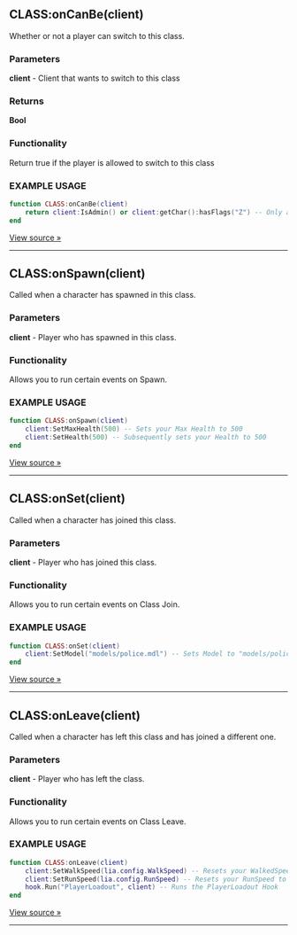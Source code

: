 ## CLASS:onCanBe(client)
Whether or not a player can switch to this class.

### Parameters
**client** - Client that wants to switch to this class

### Returns 
**Bool** 

### Functionality 
Return true if the player is allowed to switch to this class

### EXAMPLE USAGE

```lua
function CLASS:onCanBe(client)
    return client:IsAdmin() or client:getChar():hasFlags("Z") -- Only admins or people with the Z flag are allowed in this class!
end
```

[View source »](https://github.com/bleonheart/Lilia/blob/b06ee3ea18174334b78c14c26c9c1dd64d91b700/lilia/gamemode/backend/libs/sh_class.lua#L37)
***
## CLASS:onSpawn(client)
Called when a character has spawned in this class.

### Parameters
**client** - Player who has spawned in this class.

### Functionality 
Allows you to run certain events on Spawn.

### EXAMPLE USAGE
```lua
function CLASS:onSpawn(client)
    client:SetMaxHealth(500) -- Sets your Max Health to 500
    client:SetHealth(500) -- Subsequently sets your Health to 500
end
```
[View source »](https://github.com/bleonheart/Lilia/blob/b06ee3ea18174334b78c14c26c9c1dd64d91b700/lilia/gamemode/backend/core/sv_spawns.lua#L158)
***

## CLASS:onSet(client)
Called when a character has joined this class.

### Parameters
**client** - Player who has joined this class.

### Functionality 
Allows you to run certain events on Class Join.

### EXAMPLE USAGE
```lua
function CLASS:onSet(client)
    client:SetModel("models/police.mdl") -- Sets Model to "models/police.mdl" whenever the client joins the class
end
```
[View source »](https://github.com/bleonheart/Lilia/blob/b06ee3ea18174334b78c14c26c9c1dd64d91b700/lilia/gamemode/backend/core/hooks/sh_hooks.lua#L373)
***

## CLASS:onLeave(client)
Called when a character has left this class and has joined a different one.

### Parameters
**client** - Player who has left the class.

### Functionality 
Allows you to run certain events on Class Leave.

### EXAMPLE USAGE
```lua
function CLASS:onLeave(client)
    client:SetWalkSpeed(lia.config.WalkSpeed) -- Resets your WalkedSpeed to Lilia Default
    client:SetRunSpeed(lia.config.RunSpeed) -- Resets your RunSpeed to Lilia Default
    hook.Run("PlayerLoadout", client) -- Runs the PlayerLoadout Hook
end
```
[View source »](https://github.com/bleonheart/Lilia/blob/b06ee3ea18174334b78c14c26c9c1dd64d91b700/lilia/gamemode/backend/core/hooks/sh_hooks.lua#L377)
***
